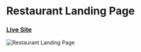 # Restaurant Landing Page
### [Live Site](https://restaurant-three-taupe.vercel.app/)

![Restaurant Landing Page](https://i.ibb.co/5jxBKpw/image.png)
